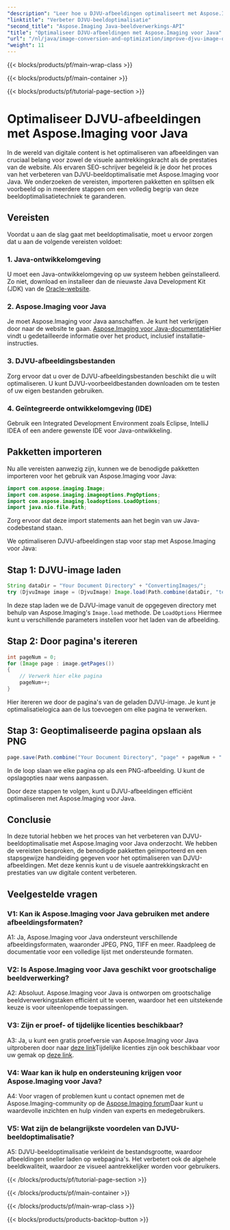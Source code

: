 ```yaml
---
"description": "Leer hoe u DJVU-afbeeldingen optimaliseert met Aspose.Imaging voor Java. Verbeter moeiteloos de visuele aantrekkingskracht en prestaties."
"linktitle": "Verbeter DJVU-beeldoptimalisatie"
"second_title": "Aspose.Imaging Java-beeldverwerkings-API"
"title": "Optimaliseer DJVU-afbeeldingen met Aspose.Imaging voor Java"
"url": "/nl/java/image-conversion-and-optimization/improve-djvu-image-optimization/"
"weight": 11
---
```


{{< blocks/products/pf/main-wrap-class >}}

{{< blocks/products/pf/main-container >}}

{{< blocks/products/pf/tutorial-page-section >}}

# Optimaliseer DJVU-afbeeldingen met Aspose.Imaging voor Java

In de wereld van digitale content is het optimaliseren van afbeeldingen van cruciaal belang voor zowel de visuele aantrekkingskracht als de prestaties van de website. Als ervaren SEO-schrijver begeleid ik je door het proces van het verbeteren van DJVU-beeldoptimalisatie met Aspose.Imaging voor Java. We onderzoeken de vereisten, importeren pakketten en splitsen elk voorbeeld op in meerdere stappen om een volledig begrip van deze beeldoptimalisatietechniek te garanderen.

## Vereisten

Voordat u aan de slag gaat met beeldoptimalisatie, moet u ervoor zorgen dat u aan de volgende vereisten voldoet:

### 1. Java-ontwikkelomgeving

U moet een Java-ontwikkelomgeving op uw systeem hebben geïnstalleerd. Zo niet, download en installeer dan de nieuwste Java Development Kit (JDK) van de [Oracle-website](https://www.oracle.com/java/technologies/javase-downloads).

### 2. Aspose.Imaging voor Java

Je moet Aspose.Imaging voor Java aanschaffen. Je kunt het verkrijgen door naar de website te gaan. [Aspose.Imaging voor Java-documentatie](https://reference.aspose.com/imaging/java/)Hier vindt u gedetailleerde informatie over het product, inclusief installatie-instructies.

### 3. DJVU-afbeeldingsbestanden

Zorg ervoor dat u over de DJVU-afbeeldingsbestanden beschikt die u wilt optimaliseren. U kunt DJVU-voorbeeldbestanden downloaden om te testen of uw eigen bestanden gebruiken.

### 4. Geïntegreerde ontwikkelomgeving (IDE)

Gebruik een Integrated Development Environment zoals Eclipse, IntelliJ IDEA of een andere gewenste IDE voor Java-ontwikkeling.

## Pakketten importeren

Nu alle vereisten aanwezig zijn, kunnen we de benodigde pakketten importeren voor het gebruik van Aspose.Imaging voor Java:

```java
import com.aspose.imaging.Image;
import com.aspose.imaging.imageoptions.PngOptions;
import com.aspose.imaging.loadoptions.LoadOptions;
import java.nio.file.Path;
```

Zorg ervoor dat deze import statements aan het begin van uw Java-codebestand staan.

We optimaliseren DJVU-afbeeldingen stap voor stap met Aspose.Imaging voor Java:

## Stap 1: DJVU-image laden

```java
String dataDir = "Your Document Directory" + "ConvertingImages/";
try (DjvuImage image = (DjvuImage) Image.load(Path.combine(dataDir, "test.djvu"), new LoadOptions() {{ setBufferSizeHint(50); }}))
```

In deze stap laden we de DJVU-image vanuit de opgegeven directory met behulp van Aspose.Imaging's `Image.load` methode. De `LoadOptions` Hiermee kunt u verschillende parameters instellen voor het laden van de afbeelding.

## Stap 2: Door pagina's itereren

```java
int pageNum = 0;
for (Image page : image.getPages())
{
    // Verwerk hier elke pagina
    pageNum++;
}
```

Hier itereren we door de pagina's van de geladen DJVU-image. Je kunt je optimalisatielogica aan de lus toevoegen om elke pagina te verwerken.

## Stap 3: Geoptimaliseerde pagina opslaan als PNG

```java
page.save(Path.combine("Your Document Directory", "page" + pageNum + ".png"), new PngOptions());
```

In de loop slaan we elke pagina op als een PNG-afbeelding. U kunt de opslagopties naar wens aanpassen.

Door deze stappen te volgen, kunt u DJVU-afbeeldingen efficiënt optimaliseren met Aspose.Imaging voor Java.

## Conclusie

In deze tutorial hebben we het proces van het verbeteren van DJVU-beeldoptimalisatie met Aspose.Imaging voor Java onderzocht. We hebben de vereisten besproken, de benodigde pakketten geïmporteerd en een stapsgewijze handleiding gegeven voor het optimaliseren van DJVU-afbeeldingen. Met deze kennis kunt u de visuele aantrekkingskracht en prestaties van uw digitale content verbeteren.

## Veelgestelde vragen

### V1: Kan ik Aspose.Imaging voor Java gebruiken met andere afbeeldingsformaten?

A1: Ja, Aspose.Imaging voor Java ondersteunt verschillende afbeeldingsformaten, waaronder JPEG, PNG, TIFF en meer. Raadpleeg de documentatie voor een volledige lijst met ondersteunde formaten.

### V2: Is Aspose.Imaging voor Java geschikt voor grootschalige beeldverwerking?

A2: Absoluut. Aspose.Imaging voor Java is ontworpen om grootschalige beeldverwerkingstaken efficiënt uit te voeren, waardoor het een uitstekende keuze is voor uiteenlopende toepassingen.

### V3: Zijn er proef- of tijdelijke licenties beschikbaar?

A3: Ja, u kunt een gratis proefversie van Aspose.Imaging voor Java uitproberen door naar [deze link](https://releases.aspose.com/)Tijdelijke licenties zijn ook beschikbaar voor uw gemak op [deze link](https://purchase.aspose.com/temporary-license/).

### V4: Waar kan ik hulp en ondersteuning krijgen voor Aspose.Imaging voor Java?

A4: Voor vragen of problemen kunt u contact opnemen met de Aspose.Imaging-community op de [Aspose.Imaging forum](https://forum.aspose.com/)Daar kunt u waardevolle inzichten en hulp vinden van experts en medegebruikers.

### V5: Wat zijn de belangrijkste voordelen van DJVU-beeldoptimalisatie?

A5: DJVU-beeldoptimalisatie verkleint de bestandsgrootte, waardoor afbeeldingen sneller laden op webpagina's. Het verbetert ook de algehele beeldkwaliteit, waardoor ze visueel aantrekkelijker worden voor gebruikers.

{{< /blocks/products/pf/tutorial-page-section >}}

{{< /blocks/products/pf/main-container >}}

{{< /blocks/products/pf/main-wrap-class >}}

{{< blocks/products/products-backtop-button >}}